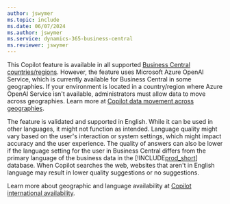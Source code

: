 ```yaml
---
author: jswymer
ms.topic: include
ms.date: 06/07/2024
ms.author: jswymer
ms.service: dynamics-365-business-central
ms.reviewer: jswymer
---
```

This Copilot feature is available in all supported [Business Central countries/regions](/dynamics365/business-central/dev-itpro/compliance/apptest-countries-and-translations). However, the feature uses Microsoft Azure OpenAI Service, which is currently available for Business Central in some geographies. If your environment is located in a country/region where Azure OpenAI Service isn't available, administrators must allow data to move across geographies. Learn more at [Copilot data movement across geographies](/dynamics365/business-central/ai-copilot-data-movement).

The feature is validated and supported in English. While it can be used in other languages, it might not function as intended. Language quality might vary based on the user's interaction or system settings, which might impact accuracy and the user experience. The quality of answers can also be lower if the language setting for the user in Business Central differs from the primary language of the business data in the [!INCLUDE[prod_short](prod_short.md)] database. When Copilot searches the web, websites that aren't in English language may result in lower quality suggestions or no suggestions.

Learn more about geographic and language availability at [Copilot international availability](https://aka.ms/bapcopilot-intl-report-external).
